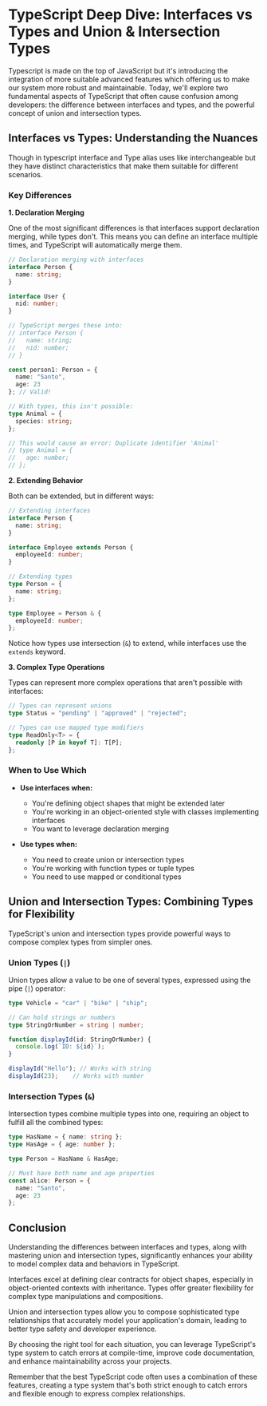 # TypeScript Deep Dive: Interfaces vs Types and Union & Intersection Types

Typescript is made on the top of JavaScript but it's introducing the integration of more suitable advanced features which offering us to make our system more robust and maintainable. Today, we'll explore two fundamental aspects of TypeScript that often cause confusion among developers: the difference between interfaces and types, and the powerful concept of union and intersection types.

## Interfaces vs Types: Understanding the Nuances

Though in typescript interface and Type alias uses like interchangeable but they have distinct characteristics that make them suitable for different scenarios.

### Key Differences

**1. Declaration Merging**

One of the most significant differences is that interfaces support declaration merging, while types don't. This means you can define an interface multiple times, and TypeScript will automatically merge them.

```typescript
// Declaration merging with interfaces
interface Person {
  name: string;
}

interface User {
  nid: number;
}

// TypeScript merges these into:
// interface Person {
//   name: string;
//   nid: number;
// }

const person1: Person = {
  name: "Santo",
  age: 23
}; // Valid!

// With types, this isn't possible:
type Animal = {
  species: string;
};

// This would cause an error: Duplicate identifier 'Animal'
// type Animal = {
//   age: number;
// };
```

**2. Extending Behavior**

Both can be extended, but in different ways:

```typescript
// Extending interfaces
interface Person {
  name: string;
}

interface Employee extends Person {
  employeeId: number;
}

// Extending types
type Person = {
  name: string;
};

type Employee = Person & {
  employeeId: number;
};
```

Notice how types use intersection (`&`) to extend, while interfaces use the `extends` keyword.

**3. Complex Type Operations**

Types can represent more complex operations that aren't possible with interfaces:

```typescript
// Types can represent unions
type Status = "pending" | "approved" | "rejected";

// Types can use mapped type modifiers
type ReadOnly<T> = {
  readonly [P in keyof T]: T[P];
};
```

### When to Use Which

- **Use interfaces when:**
  - You're defining object shapes that might be extended later
  - You're working in an object-oriented style with classes implementing interfaces
  - You want to leverage declaration merging

- **Use types when:**
  - You need to create union or intersection types
  - You're working with function types or tuple types
  - You need to use mapped or conditional types

## Union and Intersection Types: Combining Types for Flexibility

TypeScript's union and intersection types provide powerful ways to compose complex types from simpler ones.

### Union Types (`|`)

Union types allow a value to be one of several types, expressed using the pipe (`|`) operator:

```typescript
type Vehicle = "car" | "bike" | "ship";

// Can hold strings or numbers
type StringOrNumber = string | number;

function displayId(id: StringOrNumber) {
  console.log(`ID: ${id}`);
}

displayId("Hello"); // Works with string
displayId(23);    // Works with number
```

### Intersection Types (`&`)

Intersection types combine multiple types into one, requiring an object to fulfill all the combined types:

```typescript
type HasName = { name: string };
type HasAge = { age: number };

type Person = HasName & HasAge;

// Must have both name and age properties
const alice: Person = {
  name: "Santo",
  age: 23
};
```

## Conclusion

Understanding the differences between interfaces and types, along with mastering union and intersection types, significantly enhances your ability to model complex data and behaviors in TypeScript. 

Interfaces excel at defining clear contracts for object shapes, especially in object-oriented contexts with inheritance. Types offer greater flexibility for complex type manipulations and compositions.

Union and intersection types allow you to compose sophisticated type relationships that accurately model your application's domain, leading to better type safety and developer experience.

By choosing the right tool for each situation, you can leverage TypeScript's type system to catch errors at compile-time, improve code documentation, and enhance maintainability across your projects.

Remember that the best TypeScript code often uses a combination of these features, creating a type system that's both strict enough to catch errors and flexible enough to express complex relationships.